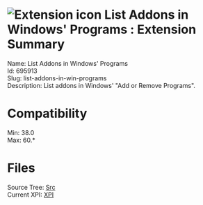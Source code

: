 # ![Extension icon](https://addons.thunderbird.net/static/img/addon-icons/default-64.png) List Addons in Windows' Programs : Extension Summary

Name: List Addons in Windows' Programs  
Id: 695913  
Slug: list-addons-in-win-programs  
Description: List addons in Windows' "Add or Remove Programs".
  

# Compatibility
Min: 38.0  
Max: 60.*  

# Files

Source Tree: [Src](C:/Dev/Thunderbird/ThunderKdB/xall/x60/695913-list-addons-in-win-programs/src)  
Current XPI: [XPI](C:/Dev/Thunderbird/ThunderKdB/xall/x60/695913-list-addons-in-win-programs/xpi)  



